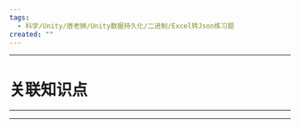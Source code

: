 ```yaml
---
tags:
  - 科学/Unity/唐老狮/Unity数据持久化/二进制/Excel转Json练习题
created: ""
---
```


---
# 关联知识点



---




---

